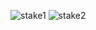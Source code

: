 ![stake1](https://user-images.githubusercontent.com/103387439/194337419-a0b659f0-ab8f-4f9c-89e4-7092ff576d1f.png)
![stake2](https://user-images.githubusercontent.com/103387439/194337424-6ba13b00-bcaf-4b85-8756-43fb62f21ab7.png)

